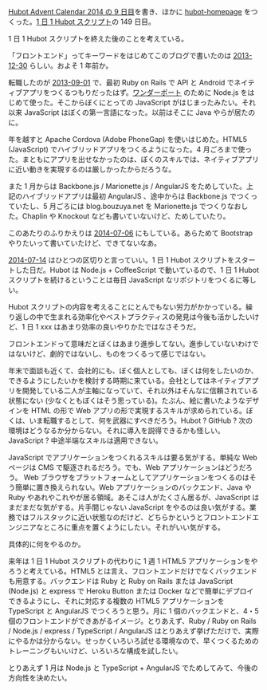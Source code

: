 [Hubot Advent Calendar 2014 の 9 日目][hubot-adventar-2014-9]を書き、ほかに [hubot-homepage][gh:bouzuya/hubot-homepage] をつくった。[1 日 1 Hubot スクリプト][hubot-script-per-day]の 149 日目。

1 日 1 Hubot スクリプトを終えた後のことを考えている。

「フロントエンド」ってキーワードをはじめてこのブログで書いたのは [2013-12-30][] らしい。およそ 1 年前か。

転職したのが [2013-09-01][] で、最初 Ruby on Rails で API と Android でネイティブアプリをつくるつもりだったはず。[ワンダーポート][wonderport] のために Node.js をはじめて使った。そこからぼくにとっての JavaScript がはじまったみたい。それ以来 JavaScript はぼくの第一言語になった。以前はそこに Java やらが居たのに。

年を越すと Apache Cordova (Adobe PhoneGap) を使いはじめた。HTML5 (JavaScript) でハイブリッドアプリをつくるようになった。4 月ごろまで使った。まともにアプリを出せなかったのは、ぼくのスキルでは、ネイティブアプリに近い動きを実現するのは厳しかったからだろうな。

また 1 月からは Backbone.js / Marionette.js / AngularJS をためしていた。上記のハイブリッドアプリは最初 AngularJS 、途中からは Backbone.js でつくっていたし、5 月ごろには blog.bouzuya.net を Marionette.js でつくりなおした。Chaplin や Knockout なども書いていないけど、ためしていたり。

このあたりのふりかえりは [2014-07-06][] にもしている。あらためて Bootstrap やりたいって書いていたけど、できてないなあ。

[2014-07-14][] はひとつの区切りと言っていい。1 日 1 Hubot スクリプトをスタートした日だ。Hubot は Node.js + CoffeeScript で動いているので、1 日 1 Hubot スクリプトを続けるということは毎日 JavaScript なリポジトリをつくるに等しい。

Hubot スクリプトの内容を考えることにとんでもない労力がかかっている。繰り返しの中で生まれる効率化やベストプラクティスの発見は今後も活かしたいけど、1 日 1 xxx はあまり効率の良いやりかたではなさそうだ。

フロントエンドって意味だとぼくはあまり進歩してない。進歩していないわけではないけど、劇的ではないし、ものをつくるって感じではない。

年末で面談も近くて、会社的にも、ぼく個人としても、ぼくは何をしたいのか、できるようにしたいかを検討する時期に来ている。会社としてはネイティブアプリを開発している二人が主軸になっていて、それ以外はそんなに信頼されている状態にない (少なくともぼくはそう思っている)。たぶん、絵に書いたようなデザインを HTML の形で Web アプリの形で実現するスキルが求められている。ぼくは、いま転職するとして、何を武器にすべきだろう。Hubot ? GitHub ? 次の環境はどうなるか分からない。それに導入を説得できるかも怪しい。 JavaScript ? 中途半端なスキルは適用できない。

JavaScript でアプリケーションをつくれるスキルは要る気がする。単純な Web ページは CMS で駆逐されるだろう。でも、Web アプリケーションはどうだろう。 Web ブラウザをプラットフォームとしてアプリケーションをつくるのはそう簡単に置き換えられない。Web アプリケーションのバックエンド、Java や Ruby やあれやこれやが居る領域。あそこは人がたくさん居るが、JavaScript はまだまだな気がする。片手間じゃない JavaScript をやるのは良い気がする。業務ではフルスタックに近い状態なのだけど、どちらかというとフロントエンドエンジニアなところに重点を置くようにしたい。それがいい気がする。

具体的に何をやるのか。

来年は 1 日 1 Hubot スクリプトの代わりに 1 週 1 HTML5 アプリケーションをやろうと考えている。HTML5 とは言え、フロントエンドだけでなくバックエンドも用意する。バックエンドは Ruby と Ruby on Rails または JavaScript (Node.js) と express で Heroku Button または Docker などで簡単にデプロイできるようにし、それに対応する複数の HTML5 アプリケーションを TypeScript と AngularJS でつくろうと思う。月に 1 個のバックエンドと、4・5 個のフロントエンドができあがるイメージ。とりあえず、Ruby / Ruby on Rails / Node.js / express / TypeScript / AngularJS はとりあえず挙げただけで、実際にやるかは分からない。せっかくいろいろ試せる環境なので、早くつくるためのトレーニングもいいけど、いろいろな構成を試したい。

とりあえず 1 月は Node.js と TypeScript + AngularJS でためしてみて、今後の方向性を決めたい。

[wonderport]: http://www.wonderport.net/
[2013-09-01]: http://blog.bouzuya.net/2013/09/01/
[2013-12-30]: http://blog.bouzuya.net/2013/12/30/
[2014-07-06]: http://blog.bouzuya.net/2014/07/06/
[2014-07-14]: http://blog.bouzuya.net/2014/07/14/
[hubot-adventar-2014]: http://www.adventar.org/calendars/384
[hubot-adventar-2014-1]: http://qiita.com/bouzuya/items/c7d0ad80c357aab6b696
[hubot-adventar-2014-2]: http://qiita.com/bouzuya/items/11c0c6da2b3ad54b827f
[hubot-adventar-2014-3]: http://qiita.com/bouzuya/items/2a200c9e8a45e2478bc2
[hubot-adventar-2014-4]: http://qiita.com/bouzuya/items/4c0206d72ff22ade9339
[hubot-adventar-2014-6]: http://qiita.com/bouzuya/items/4e051f68f8d68a2944b0
[hubot-adventar-2014-7]: http://qiita.com/bouzuya/items/2e935c99647b93d8ee1d
[hubot-adventar-2014-9]: http://qiita.com/bouzuya/items/587c4e920151342e6f1d
[hubot-script-per-day]: http://blog.bouzuya.net/posts?tags=hubot-script-per-day
[gh:bouzuya/hubot-homepage]: https://github.com/bouzuya/hubot-homepage
